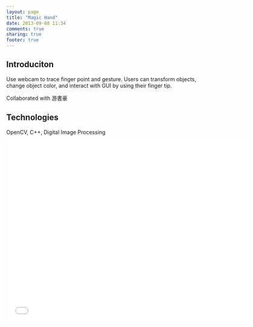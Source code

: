 ```yaml
---
layout: page
title: "Magic Hand"
date: 2013-09-08 11:34
comments: true
sharing: true
footer: true
---
```


## Introduciton

Use webcam to trace finger point and gesture. Users can transform objects, change object color, and interact with GUI by using their finger tip.

Collaborated with 游書豪

## Technologies

OpenCV, C++, Digital Image Processing

<iframe width="640" height="480" src="//www.youtube.com/embed/_a6cS3A7anY" frameborder="0" allowfullscreen></iframe>
